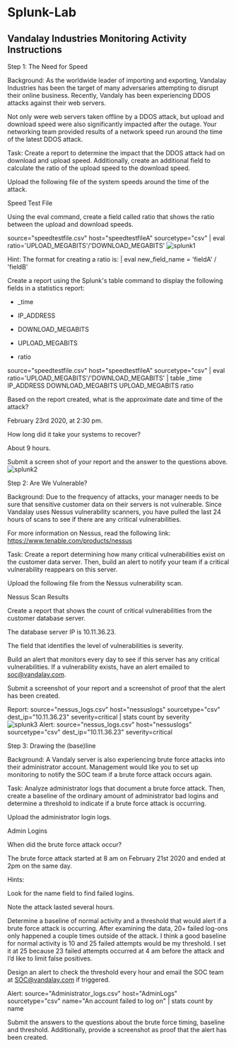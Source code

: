 # Splunk-Lab
## Vandalay Industries Monitoring Activity Instructions 

Step 1: The Need for Speed 

Background: As the worldwide leader of importing and exporting, Vandalay Industries has been the target of many adversaries attempting to disrupt their online business. Recently, Vandaly has been experiencing DDOS attacks against their web servers. 

  

Not only were web servers taken offline by a DDOS attack, but upload and download speed were also significantly impacted after the outage. Your networking team provided results of a network speed run around the time of the latest DDOS attack. 

  

Task: Create a report to determine the impact that the DDOS attack had on download and upload speed. Additionally, create an additional field to calculate the ratio of the upload speed to the download speed. 

  

Upload the following file of the system speeds around the time of the attack. 

  

Speed Test File 

Using the eval command, create a field called ratio that shows the ratio between the upload and download speeds. 

source="speedtestfile.csv" host="speedtestfileA" sourcetype="csv" | eval ratio='UPLOAD_MEGABITS'/'DOWNLOAD_MEGABITS' 
![splunk1](https://user-images.githubusercontent.com/89311706/158698181-8ae3a7e5-946b-4025-97ba-45dd67ff4a41.png)
 

  

Hint: The format for creating a ratio is: | eval new_field_name = 'fieldA' / 'fieldB' 

Create a report using the Splunk's table command to display the following fields in a statistics report: 

  

- _time 

- IP_ADDRESS 

- DOWNLOAD_MEGABITS 

- UPLOAD_MEGABITS 

- ratio 


source="speedtestfile.csv" host="speedtestfileA" sourcetype="csv" | eval ratio='UPLOAD_MEGABITS'/'DOWNLOAD_MEGABITS' | table _time IP_ADDRESS DOWNLOAD_MEGABITS UPLOAD_MEGABITS ratio 

Based on the report created, what is the approximate date and time of the attack? 

February 23rd 2020, at 2:30 pm. 

How long did it take your systems to recover? 

About 9 hours. 

Submit a screen shot of your report and the answer to the questions above. 
![splunk2](https://user-images.githubusercontent.com/89311706/158698467-4044b4e2-2cf2-4ad1-953b-3c0727bf4ee8.png)
 

  

Step 2: Are We Vulnerable? 

Background: Due to the frequency of attacks, your manager needs to be sure that sensitive customer data on their servers is not vulnerable. Since Vandalay uses Nessus vulnerability scanners, you have pulled the last 24 hours of scans to see if there are any critical vulnerabilities. 

  

For more information on Nessus, read the following link: https://www.tenable.com/products/nessus 

Task: Create a report determining how many critical vulnerabilities exist on the customer data server. Then, build an alert to notify your team if a critical vulnerability reappears on this server. 

  

Upload the following file from the Nessus vulnerability scan. 

  

Nessus Scan Results 

Create a report that shows the count of critical vulnerabilities from the customer database server. 

 The database server IP is 10.11.36.23. 

The field that identifies the level of vulnerabilities is severity. 

Build an alert that monitors every day to see if this server has any critical vulnerabilities. If a vulnerability exists, have an alert emailed to soc@vandalay.com. 

  

Submit a screenshot of your report and a screenshot of proof that the alert has been created. 

Report:  source="nessus_logs.csv" host="nessuslogs" sourcetype="csv" dest_ip="10.11.36.23" severity=critical | stats count by severity  
![splunk3](https://user-images.githubusercontent.com/89311706/158698601-fc94deab-d882-4c30-b56a-b67110390f27.png)
Alert:    source="nessus_logs.csv" host="nessuslogs" sourcetype="csv" dest_ip="10.11.36.23" severity=critical 

 

 

  

Step 3: Drawing the (base)line 

Background: A Vandaly server is also experiencing brute force attacks into their administrator account. Management would like you to set up monitoring to notify the SOC team if a brute force attack occurs again. 

  

Task: Analyze administrator logs that document a brute force attack. Then, create a baseline of the ordinary amount of administrator bad logins and determine a threshold to indicate if a brute force attack is occurring. 

  

Upload the administrator login logs. 

  

Admin Logins 

When did the brute force attack occur? 

 The brute force attack started at 8 am on February 21st 2020 and ended at 2pm on the same day. 

 

Hints: 

Look for the name field to find failed logins. 

Note the attack lasted several hours. 

Determine a baseline of normal activity and a threshold that would alert if a brute force attack is occurring.  After examining the data, 20+ failed log-ons only happened a couple times outside of the attack. I think a good baseline for normal activity is 10 and 25 failed attempts would be my threshold. I set it at 25 because 23 failed attempts occurred at 4 am before the attack and I’d like to limit false positives. 

  

Design an alert to check the threshold every hour and email the SOC team at SOC@vandalay.com if triggered. 

Alert: source="Administrator_logs.csv" host="AdminLogs" sourcetype="csv" name="An account failed to log on" | stats count by name 

 

 

  

Submit the answers to the questions about the brute force timing, baseline and threshold. Additionally, provide a screenshot as proof that the alert has been created. 
